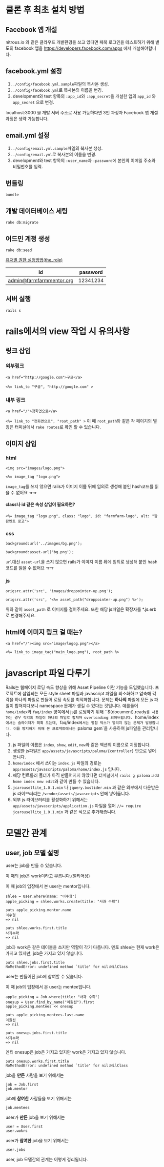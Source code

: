 클론 후 최초 설치 방법
=================

## Facebook 앱 개설
nitrous.io 와 같은 클라우드 개발환경을 쓰고 있다면 페북 로그인을 테스트하기 위해 별도의 facebook 앱을 https://developers.facebook.com/apps 에서 개설해야합니다.
## facebook.yml 설정
1. `./config/facebook.yml.sample`파일의 복사본 생성.
2. `./config/facebook.yml`로 복사본의 이름을 변경.
3. development와 test 항목의 `:app_id`와 `:app_secret`을 개설한 앱의 `app_id` 와 `app_secret` 으로 변경.

localhost:3000 을 개발 서버 주소로 사용 가능하다면 3번 과정과 Facebook 앱 개설 과정은 생략 가능합니다.
## email.yml 설정
1. `./config/email.yml.sample`파일의 복사본 생성.
2. `./config/email.yml`로 복사본의 이름을 변경.
3. development와 test 항목의 `:user_name`과 `:password`에 본인의 이메일 주소와 비밀번호를 입력.

## 번들링
`bundle`
## 개발 데이터베이스 세팅
`rake db:migrate`
## 어드민 계정 생성
`rake db:seed`

[유저별 권한 설정방법(the_role)](https://github.com/the-teacher/the_role)

| id                        | password |
|---------------------------|----------|
| admin@farmfarmmentor.org  | 12341234 |

## 서버 실행
`rails s`

rails에서의 view 작업 시 유의사항
============================

## 링크 삽입
### 외부링크
`<a href="http://google.com">구글</a>`

`<%= link_to "구글", "http://google.com" >`
### 내부 링크
`<a href="/">첫화면으로</a>`

`<%= link_to "첫화면으로", "root_path" >`
이 때 `root_path`와 같은 각 페이지의 별칭은 터미널에서 `rake routes`로 확인 할 수 있습니다.
## 이미지 삽입
### html
`<img src="images/logo.png">`

`<%= image_tag "logo.png">`

`image_tag`를 쓰지 않으면 rails가 이미지 이름 뒤에 임의로 생성해 붙인 hash코드를 읽을 수 없어요 ㅠㅠ

#### class나 id 같은 속성 삽입이 필요하면?
`<%= image_tag "logo.png", class: "logo", id: "farmfarm-logo", alt: "팜팜멘토 로고">`
### css
`background:url('../images/bg.png');`

`background:asset-url('bg.png');`

`url`대신 `asset-url`을 쓰지 않으면 rails가 이미지 이름 뒤에 임의로 생성해 붙인 hash코드를 읽을 수 없어요 ㅠㅠ
### js
`origsrc.attr('src', 'images/droppointer-up.png');`

`origsrc.attr('src', '<%= asset_path("droppointer-up.png") %>');`

위와 같이 `asset_path` 로 이미지를 걸어주세요. 또한 해당 js파일은 확장자를 *.js.erb로 변경해주세요.
## html에 이미지 링크 걸 때는?
`<a href="/"><img src="image/logog.png"></a>`

`<%= link_to image_tag("main_logo.png"), root_path %>`

javascript 파일 다루기
===================
Rails는 웹페이지 로딩 속도 향상을 위해 Asset Pipeline 이란 기능을 도입했습니다.
프로젝트에 삽입되는 모든 style sheet 파일과 javascript 파일을 최소화하고 압축해 각각을 하나의 파일로 만들어 로딩 속도를 최적화합니다. 문제는 **하나의** 파일에 모든 js 파일이 합쳐지다보니 namespace 문제가 생길 수 있다는 것입니다.
예를들어 `home/index`와 `faq/index` 양쪽에서 js를 로딩하기 위해 ``$(document).ready`를 사용하는 경우 각각의 파일이 하나의 파일로 합쳐져 overloading 되어버립니다. `home/index`에서는 슬라이더가 휙휙 도는데, `faq/index`에서는 펼침 박스가 열리지 않는 문제가 발생합니다. 이를 방지하기 위해 본 프로젝트에서는 `paloma gem`을 사용하여 js파일을 관리합니다.
1. js 파일의 이름은 `index`, `show`, `edit`, `new`와 같은 액션의 이름으로 지정합니다.
2. 생성한 js파일은 `app/assets/javascripts/paloma/{controller}` 안으로 넣어둡니다.
3. `home/index` 에서 쓰이는 `index.js` 파일의 경로는 `app/assets/javascripts/paloma/home/index.js` 입니다.
4. 해당 컨트롤러 폴더가 아직 만들어지지 않았다면 터미널에서 `rails g paloma:add home index new edit`와 같이 만들 수 있습니다.
5. `jcarousellite_1.0.1.min` 나 `jquery.bxslider.min` 과 같은 외부에서 다운받은 js 라이브러리는 `/vendor/assets/javascripts` 안에 넣어둡니다.
6. 외부 js 라이브러리를 활성화하기 위해서는 `app/assets/javascripts/application.js` 파일을 열어 `//= require jcarousellite_1.0.1.min` 과 같은 식으로 추가해줍니다.

모델간 관계
========
## user, job 모델 설명

user는 job을 만들 수 있습니다.

이 때의 job은 work이라고 부릅니다.(앨리어싱)

이 때 job의 입장에서 본 user는 mentor입니다.

`````````````````````````````````````````````````````
shlee = User.where(name: "이수형")
apple_picking = shlee.works.create(title: "사과 수확")

puts apple_picking.mentor.name
이수형
=> nil

puts shlee.works.first.title
사과수확
=> nil
`````````````````````````````````````````````````````

job과 work은 같은 테이블을 쓰지만 역할이 각기 다릅니다.
멘토 shlee는 현재 work은 가지고 있지만, job은 가지고 있지 않습니다.

`````````````````````````````````````````````````````````
puts shlee.jobs.first.title
NoMethodError: undefined method `title' for nil:NilClass

`````````````````````````````````````````````````````````

user는 만들어진 job에 참여할 수 있습니다.

이 때 job의 입장에서 본 user는 mentee입니다.

```````````````````````````````````````````
apple_picking = Job.where(title: "사과 수확")
onesup = User.find_by_name("이원섭").first
apple_picking.mentees << onesup

puts apple_picking.mentees.last.name
이원섭
=> nil

puts onesup.jobs.first.title
사과수확
=> nil

```````````````````````````````````````````
멘티 onesup은 job은 가지고 있지만 work은 가지고 있지 않습니다.
```````````````````````````````````````````````````````````
puts onesup.works.first.title
NoMethodError: undefined method `title' for nil:NilClass
```````````````````````````````````````````````````````````


job을 **만든** 사람을 보기 위해서는
````````````````
job = Job.first
job.mentor
````````````````

job에 **참여한** 사람들을 보기 위해서는

`job.mentees`

user가 **만든** job을 보기 위해서는
``````````````````
user = User.first
user.wokrs
``````````````````

user가 **참여한** job을 보기 위해서는

`user.jobs`

user, job 모델간의 관계는 이렇게 정리됩니다.
